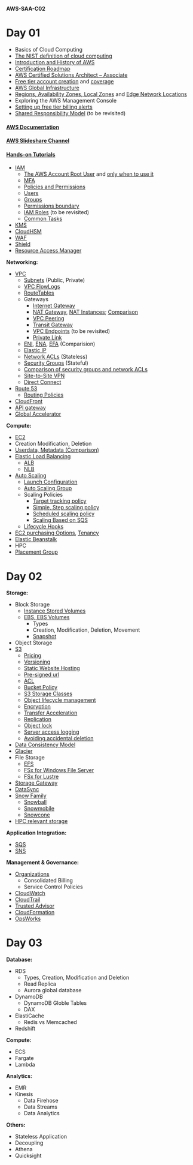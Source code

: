 **AWS-SAA-C02**

# Day 01

- Basics of Cloud Computing 
- [The NIST definition of cloud computing](https://nvlpubs.nist.gov/nistpubs/Legacy/SP/nistspecialpublication800-145.pdf)
- [Introduction and History of AWS](https://techcrunch.com/2016/07/02/andy-jassys-brief-history-of-the-genesis-of-aws/)
- [Certification Roadmap](https://aws.amazon.com/certification/)
- [AWS Certified Solutions Architect – Associate](https://aws.amazon.com/certification/certified-solutions-architect-associate/)
- [Free tier account creation](https://aws.amazon.com/premiumsupport/knowledge-center/create-and-activate-aws-account/) and [coverage](https://aws.amazon.com/free/)
- [AWS Global Infrastructure](https://aws.amazon.com/about-aws/global-infrastructure/)
- [Regions, Availability Zones, Local Zones](https://docs.aws.amazon.com/AWSEC2/latest/UserGuide/using-regions-availability-zones.html) and [Edge Network Locations](https://aws.amazon.com/about-aws/global-infrastructure/regional-product-services/#AWS_Edge_Network_Locations)
- Exploring the AWS Management Console
- [Setting up free tier billing alerts](https://docs.aws.amazon.com/awsaccountbilling/latest/aboutv2/tracking-free-tier-usage.html)
- [Shared Responsibility Model](https://aws.amazon.com/compliance/shared-responsibility-model/) (to be revisited)

#### [AWS Documentation](https://docs.aws.amazon.com/index.html)

#### [AWS Slideshare Channel](https://www.slideshare.net/AmazonWebServices)

#### [Hands-on Tutorials](https://aws.amazon.com/getting-started/hands-on/)

- [IAM](https://docs.aws.amazon.com/IAM/latest/UserGuide/introduction.html)
  - [The AWS Account Root User](https://docs.aws.amazon.com/IAM/latest/UserGuide/id_root-user.html) and [only when to use it](https://docs.aws.amazon.com/general/latest/gr/aws_tasks-that-require-root.html)
  - [MFA](https://docs.aws.amazon.com/IAM/latest/UserGuide/id_credentials_mfa_enable_virtual.html#enable-virt-mfa-for-root)
  - [Policies and Permissions](https://docs.aws.amazon.com/IAM/latest/UserGuide/access_policies.html)
  - [Users](https://docs.aws.amazon.com/IAM/latest/UserGuide/introduction_identity-management.html)
  - [Groups](https://docs.aws.amazon.com/IAM/latest/UserGuide/id_groups.html)
  - [Permissions boundary](https://docs.aws.amazon.com/IAM/latest/UserGuide/access_policies_boundaries.html)
  - [IAM Roles](https://docs.aws.amazon.com/IAM/latest/UserGuide/id_roles.html) (to be revisited)
  - [Common Tasks](https://docs.aws.amazon.com/IAM/latest/UserGuide/introduction_quick-links-common-tasks.html)
- [KMS](https://docs.aws.amazon.com/kms/latest/developerguide/overview.html)
- [CloudHSM](https://docs.aws.amazon.com/cloudhsm/latest/userguide/introduction.html)
- [WAF](https://docs.aws.amazon.com/waf/latest/developerguide/waf-chapter.html)
- [Shield](https://docs.aws.amazon.com/waf/latest/developerguide/shield-chapter.html)
- [Resource Access Manager](https://docs.aws.amazon.com/ram/latest/userguide/what-is.html)

**Networking:**

- [VPC](https://aws.amazon.com/vpc/)
  - [Subnets](https://docs.aws.amazon.com/vpc/latest/userguide/VPC_Subnets.html#vpc-subnet-basics) (Public, Private)
  - [VPC FlowLogs](https://docs.aws.amazon.com/vpc/latest/userguide/flow-logs.html)
  - [RouteTables](https://docs.aws.amazon.com/vpc/latest/userguide/VPC_Route_Tables.html)
  - Gateways
    - [Internet Gateway](https://docs.aws.amazon.com/vpc/latest/userguide/VPC_Internet_Gateway.html)
    - [NAT Gateway](https://docs.aws.amazon.com/vpc/latest/userguide/vpc-nat-gateway.html), [NAT Instances](https://docs.aws.amazon.com/vpc/latest/userguide/VPC_NAT_Instance.html); [Comparison](https://docs.aws.amazon.com/vpc/latest/userguide/vpc-nat-comparison.html)
    - [VPC Peering](https://docs.aws.amazon.com/vpc/latest/peering/what-is-vpc-peering.html)
    - [Transit Gateway](https://aws.amazon.com/transit-gateway/)
    - [VPC Endpoints](https://docs.aws.amazon.com/vpc/latest/userguide/vpc-endpoints.html) (to be revisited)
    - [Private Link](https://docs.aws.amazon.com/vpc/latest/userguide/endpoint-service.html)
  - [ENI](https://docs.aws.amazon.com/AWSEC2/latest/UserGuide/using-eni.html), [ENA](https://docs.aws.amazon.com/AWSEC2/latest/UserGuide/enhanced-networking-ena.html), [EFA](https://docs.aws.amazon.com/AWSEC2/latest/UserGuide/efa.html) (Comparision)
  - [Elastic IP](https://docs.aws.amazon.com/AWSEC2/latest/UserGuide/elastic-ip-addresses-eip.html)
  - [Network ACLs](https://docs.aws.amazon.com/vpc/latest/userguide/vpc-network-acls.html) (Stateless)
  - [Security Groups](https://docs.aws.amazon.com/AWSEC2/latest/UserGuide/ec2-security-groups.html) (Stateful)
  - [Comparison of security groups and network ACLs](https://docs.aws.amazon.com/vpc/latest/userguide/VPC_Security.html)
  - [Site-to-Site VPN](https://docs.aws.amazon.com/vpn/latest/s2svpn/VPC_VPN.html)
  - [Direct Connect](https://docs.aws.amazon.com/directconnect/latest/UserGuide/Welcome.html)
- [Route 53](https://docs.aws.amazon.com/Route53/latest/DeveloperGuide/Welcome.html)
  - [Routing Policies](https://docs.aws.amazon.com/Route53/latest/DeveloperGuide/routing-policy.html)
- [CloudFront](https://docs.aws.amazon.com/AmazonCloudFront/latest/DeveloperGuide/Introduction.html)
- [API gateway](https://docs.aws.amazon.com/apigateway/latest/developerguide/welcome.html)
- [Global Accelerator](https://aws.amazon.com/global-accelerator/)

**Compute:**

- [EC2](https://docs.aws.amazon.com/AWSEC2/latest/UserGuide/concepts.html)
- Creation Modification, Deletion
- [Userdata, Metadata (Comparison)](https://docs.aws.amazon.com/AWSEC2/latest/UserGuide/ec2-instance-metadata.html)
- [Elastic Load Balancing](https://docs.aws.amazon.com/elasticloadbalancing/latest/userguide/what-is-load-balancing.html)
  - [ALB](https://docs.aws.amazon.com/elasticloadbalancing/latest/application/introduction.html)
  - [NLB](https://docs.aws.amazon.com/elasticloadbalancing/latest/network/introduction.html)
- [Auto Scaling](https://docs.aws.amazon.com/autoscaling/ec2/userguide/scaling_plan.html)
  - [Launch Configuration](https://docs.aws.amazon.com/autoscaling/ec2/userguide/LaunchConfiguration.html)
  - [Auto Scaling Group](https://docs.aws.amazon.com/autoscaling/ec2/userguide/AutoScalingGroup.html)
  - Scaling Policies
    - [Target tracking policy](https://docs.aws.amazon.com/autoscaling/ec2/userguide/as-scaling-target-tracking.html)
    - [Simple, Step scaling policy](https://docs.aws.amazon.com/autoscaling/ec2/userguide/as-scaling-simple-step.html)
    - [Scheduled scaling policy](https://docs.aws.amazon.com/autoscaling/ec2/userguide/schedule_time.html)
    - [Scaling Based on SQS](https://docs.aws.amazon.com/autoscaling/ec2/userguide/as-using-sqs-queue.html)
  - [Lifecycle Hooks](https://docs.aws.amazon.com/autoscaling/ec2/userguide/lifecycle-hooks.html)
- [EC2 purchasing Options](https://docs.aws.amazon.com/AWSEC2/latest/UserGuide/instance-purchasing-options.html), [Tenancy](https://docs.aws.amazon.com/AWSEC2/latest/UserGuide/dedicated-instance.html)
- [Elastic Beanstalk](https://docs.aws.amazon.com/elasticbeanstalk/latest/dg/Welcome.html)
- HPC
- [Placement Group](https://docs.aws.amazon.com/AWSEC2/latest/UserGuide/placement-groups.html)

# Day 02

**Storage:**

- Block Storage
  - [Instance Stored Volumes](https://docs.aws.amazon.com/AWSEC2/latest/UserGuide/InstanceStorage.html)
  - [EBS, EBS Volumes](https://docs.aws.amazon.com/AWSEC2/latest/UserGuide/AmazonEBS.html)
    - Types
    - Creation, Modification, Deletion, Movement
    - [Snapshot](https://docs.aws.amazon.com/AWSEC2/latest/UserGuide/EBSSnapshots.html)
- Object Storage
- [S3](https://aws.amazon.com/s3/)
  - [Pricing](https://aws.amazon.com/s3/pricing/)
  - [Versioning](https://docs.aws.amazon.com/AmazonS3/latest/dev/Versioning.html)
  - [Static Website Hosting](https://docs.aws.amazon.com/AmazonS3/latest/dev/WebsiteHosting.html)
  - [Pre-signed url](https://docs.aws.amazon.com/AmazonS3/latest/dev/ShareObjectPreSignedURL.html)
  - [ACL](https://docs.aws.amazon.com/AmazonS3/latest/dev/S3_ACLs_UsingACLs.html)
  - [Bucket Policy](https://docs.aws.amazon.com/AmazonS3/latest/dev/using-iam-policies.html) 
  - [S3 Storage Classes](https://aws.amazon.com/s3/storage-classes/)
  - [Object lifecycle management](https://docs.aws.amazon.com/AmazonS3/latest/dev/object-lifecycle-mgmt.html)
  - [Encryption](https://docs.aws.amazon.com/AmazonS3/latest/dev/bucket-encryption.html)
  - [Transfer Acceleration](https://docs.aws.amazon.com/AmazonS3/latest/dev/transfer-acceleration.html)
  - [Replication](https://docs.aws.amazon.com/AmazonS3/latest/dev/replication.html)
  - [Object lock](https://docs.aws.amazon.com/AmazonS3/latest/dev/object-lock.html)
  - [Server access logging](https://docs.aws.amazon.com/AmazonS3/latest/dev/ServerLogs.html)
  - [Avoiding accidental deletion](https://aws.amazon.com/premiumsupport/knowledge-center/s3-audit-deleted-missing-objects/)
- [Data Consistency Model](https://docs.aws.amazon.com/AmazonS3/latest/dev/Introduction.html#ConsistencyModel)
- [Glacier](https://aws.amazon.com/glacier/)
- File Storage
  - [EFS](https://docs.aws.amazon.com/efs/latest/ug/whatisefs.html)
  - [FSx for Windows File Server](https://docs.aws.amazon.com/fsx/latest/WindowsGuide/what-is.html)
  - [FSx for Lustre](https://docs.aws.amazon.com/fsx/latest/LustreGuide/what-is.html)
- [Storage Gateway](https://aws.amazon.com/storagegateway/)
- [DataSync](https://docs.aws.amazon.com/datasync/latest/userguide/what-is-datasync.html)
- [Snow Family](https://aws.amazon.com/snow/)
  - [Snowball](https://docs.aws.amazon.com/snowball/latest/ug/whatissnowball.html)
  - [Snowmobile](https://aws.amazon.com/snowmobile/)
  - [Snowcone](https://docs.aws.amazon.com/snowball/latest/snowcone-guide/snowcone-what-is-snowcone.html)
- [HPC relevant storage](https://d1.awsstatic.com/whitepapers/AWS%20Partner%20Network_HPC%20Storage%20Options_2019_FINAL.pdf)

**Application Integration:**

- [SQS](https://docs.aws.amazon.com/AWSSimpleQueueService/latest/SQSDeveloperGuide/welcome.html)
- [SNS](https://docs.aws.amazon.com/sns/latest/dg/welcome.html)

**Management & Governance:**

- [Organizations](https://docs.aws.amazon.com/organizations/latest/userguide/orgs_introduction.html)
  - Consolidated Billing
  - Service Control Policies
- [CloudWatch](https://docs.aws.amazon.com/AmazonCloudWatch/latest/monitoring/WhatIsCloudWatch.html)
- [CloudTrail](https://docs.aws.amazon.com/awscloudtrail/latest/userguide/cloudtrail-user-guide.html)
- [Trusted Advisor](https://aws.amazon.com/premiumsupport/technology/trusted-advisor/)
- [CloudFormation](https://docs.aws.amazon.com/AWSCloudFormation/latest/UserGuide/Welcome.html)
- [OpsWorks](https://docs.aws.amazon.com/opsworks/latest/userguide/welcome.html)

# Day 03

**Database:**

- RDS
  - Types, Creation, Modification and Deletion
  - Read Replica
  - Aurora global database
- DynamoDB
  - DynamoDB Globle Tables
  - DAX
- ElastiCache
  - Redis vs Memcached
- Redshift

**Compute:**

- ECS
- Fargate
- Lambda

**Analytics:**

- EMR
- Kinesis
  - Data Firehose
  - Data Streams
  - Data Analytics

**Others:**

- Stateless Application
- Decoupling
- Athena
- Quicksight
